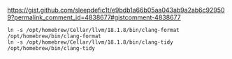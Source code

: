 https://gist.github.com/sleepdefic1t/e9bdb1a66b05aa043ab9a2ab6c929509?permalink_comment_id=4838677#gistcomment-4838677
```
ln -s /opt/homebrew/Cellar/llvm/18.1.8/bin/clang-format /opt/homebrew/bin/clang-format
ln -s /opt/homebrew/Cellar/llvm/18.1.8/bin/clang-tidy /opt/homebrew/bin/clang-tidy
```
